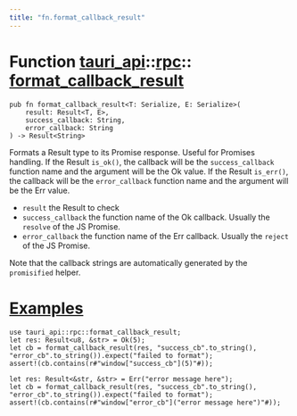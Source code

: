 ```yaml
---
title: "fn.format_callback_result"
---
```


# Function [tauri_api](/docs/api/rust/tauri_api/../index.html)::​[rpc](/docs/api/rust/tauri_api/index.html)::​[format_callback_result](/docs/api/rust/tauri_api/)

    pub fn format_callback_result<T: Serialize, E: Serialize>(
        result: Result<T, E>, 
        success_callback: String, 
        error_callback: String
    ) -> Result<String>

Formats a Result type to its Promise response. Useful for Promises handling. If the Result `is_ok()`, the callback will be the `success_callback` function name and the argument will be the Ok value. If the Result `is_err()`, the callback will be the `error_callback` function name and the argument will be the Err value.

-   `result` the Result to check
-   `success_callback` the function name of the Ok callback. Usually the `resolve` of the JS Promise.
-   `error_callback` the function name of the Err callback. Usually the `reject` of the JS Promise.

Note that the callback strings are automatically generated by the `promisified` helper.

# [Examples](/docs/api/rust/tauri_api/about:blank#examples)

    use tauri_api::rpc::format_callback_result;
    let res: Result<u8, &str> = Ok(5);
    let cb = format_callback_result(res, "success_cb".to_string(), "error_cb".to_string()).expect("failed to format");
    assert!(cb.contains(r#"window["success_cb"](5)"#));

    let res: Result<&str, &str> = Err("error message here");
    let cb = format_callback_result(res, "success_cb".to_string(), "error_cb".to_string()).expect("failed to format");
    assert!(cb.contains(r#"window["error_cb"]("error message here")"#));
